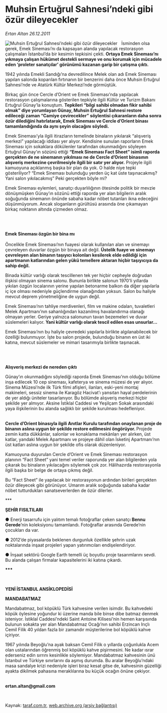 # Muhsin Ertuğrul Sahnesi’ndeki gibi özür dileyecekler

*Ertan Altan 26.12.2011*

<div class="yazi"><img align="left" alt="Muhsin Ertuğrul Sahnesi’ndeki gibi özür dileyecekler" border="0" src="http://www.taraf.com.tr/fotoraflar/makaleler/muhsin-ertugrul-sahnesi-ndeki-gibi-ozur_8606_orijinal.jpg" style="border-right-width:10px; border-color:#FFFFFF"/><p>İsminden olsa gerek, Emek Sineması’nı da kapsayan alanda yapılacak restorasyon çalışmaları İstanbul’da bir kesimin tepkisini çekti. <b>Ortaya Emek Sineması’nı yıkmaya çalışan hükümet destekli sermaye ve onu korumak için mücadele eden ‘proleter sanatçılar’ görünümü kazanan garip bir çatışma çıktı.</b> </p>
<p>1942 yılında Emekli Sandığı’na devredilince Melek olan adı Emek Sineması yapılan salonda koparılan fırtınanın bir benzerini daha önce Muhsin Ertuğrul Sahnesi’nde ve Atatürk Kültür Merkezi’nde görmüştük. </p>
<p>Birkaç gün önce Cercle d’Orient ve Emek Sineması’nda yapılacak restorasyon çalışmalarına gösterilen tepkiyle ilgili Kültür ve Turizm Bakanı Ertuğrul Günay’la konuştum. <b>Tepkileri “bilgi sahibi olmadan fikir sahibi olmak” diye yorumlayan Günay, Muhsin Ertuğrul Sahnesi restore edileceği zaman “Camiye çevirecekler” söylentisi çıkaranların daha sonra özür dilediğini hatırlatarak, Emek Sineması ve Cercle d’Orient binası tamamlandığında da aynı şeyin olacağını söyledi.</b></p>
<p>Emek Sineması’yla ilgili itirazların temelinde binaların yıkılarak “alışveriş merkezi” yapılacağı iddiası yer alıyor. Kendisine sunulan raporların Emek Sineması için sokaklara dökülenler tarafından okunmadığını söyleyen Ertuğrul Günay’ın sözünü ettiği <b>“Emek Sineması Fact Sheet” isimli raporda gerçekten de ne sinemanın yıkılması ne de Cercle d’Orient binasının alışveriş merkezine çevrilmesiyle ilgili bir satır yer alıyor.</b> Projeyle ilgili kamuoyuna açıklanmış başka bir plan da yok. O halde niye tepki gösteriliyor? “Emek Sineması bulunduğu yerden üç kat üste taşınacakmış? Yani salon yıkılacakmış” Peki gerçekten böyle mi? </p>
<p>Emek Sineması eylemleri, sanatçı duyarlılığının ötesinde politik bir mevzie dönüşmüşken Günay’ın sözünü ettiği raporda yer alan bilgilerin aralık soğuğunda sinemanın önünde sabaha kadar nöbet tutanları ikna edeceğini düşünmüyorum. Ancak sloganların gürültüsü arasında öne çıkamayan birkaç noktanın altında çizmeden olmaz.</p>
<p><b> </b></p>
<p><b><br/>Emek Sineması özgün bir bina mı</b><br/><br/>Öncelikle Emek Sineması’nın fuayesi olarak kullanılan alan ve sinemayı çevreleyen duvarlar özgün bir binaya ait değil. <b>Üstelik fuaye ve sinemayı çevreleyen alan binanın taşıyıcı kolonları kesilerek elde edildiği için apartmanın katlarından gelen yükü temellere aktaran hiçbir taşıyıcıya da sahip değil.</b> </p>
<p>Binada kültür varlığı olarak tescillenen tek yer hiçbir cepheyle doğrudan ilişkisi olmayan sinema salonu. Bununla birlikte salonun 1970’li yıllarda yıkılan özgün localarının yerine yapılan betonarme balkon da diğer yapılarla iç içe olması nedeniyle güçlendirme olanağından yoksun. Salon bu haliyle mevcut deprem yönetmeliğine de uygun değil. </p>
<p>Emek Sineması’nın tahliye merdivenleri, film ve makine odaları, tuvaletleri Melek Apartmanı’nın sahanlığından kazanılmış havalandırma olanağı olmayan yerler. Geriye yalnızca salonunun tavan bezemeleri ve duvar süslemeleri kalıyor. <b>Yani kültür varlığı olarak tescil edilen esas unsurlar...</b></p>
<p>Emek Sineması’nın bu haliyle çevredeki yapılarla birlikte algılanabilecek bir özelliği bulunmuyor. İşte bu salon projede, bulunduğu binanın en üst iki katına, mevcut süslemeler ve mimari tasarımıyla birlikte taşınacak. </p>
<p><b> </b></p>
<p><b><br/>Alışveriş merkezi de nereden çıktı</b></p>
<p>Günay’ın okunmadığını söylediği raporda Emek Sineması’nın olduğu bölüme inşa edilecek 10 cep sineması, kafeterya ve sinema müzesi de yer alıyor. Sinema Müzesi’nde ilk Türk filmi afişleri, ilanları, eski-yeni montaj makineleri, sessiz sinema ile Karagöz Hacivat’ı yansıtan hayal perdelerinin de yer aldığı üniteler tasarlanıyor. Bu bölümde alışveriş merkezi hiçbir şekilde yer almıyor. Aksine İstiklal Caddesi ve Yeşilçam Sokak arasındaki yaya ilişkilerinin bu alanda sağlıklı bir şekilde kurulması hedefleniyor. </p>
<p><b><br/>Cercle d’Orient binasıyla ilgili Anıtlar Kurulu tarafından onaylanan proje de binanın aslına uygun bir şekilde restore edilmesini öngörüyor. </b>Projede zemin katta dükkânlar, salonlar ve konaklama mekânları yer alırken, üst katlar, yandaki Melek Apartmanı ve projeye dâhil olan İsketinj Apartmanı’nın üst katları aslına uygun bir şekilde ofis olarak düzenleniyor. </p>
<p>Kamuoyuna duyurulan Cercle d’Orient ve Emek Sineması restorasyon planının “Fact Sheet” yani temel veriler raporunda yer alan bilgilerden yola çıkarak bu binaların yıkılacağını söylemek çok zor. Hâlihazırda restorasyonla ilgili başka bir belge de ortaya çıkmış değil.</p>
<p>Bu “Fact Sheet” ile yapılacak bir restorasyonun ardından birileri gerçekten özür dileyecek gibi görünüyor. Umarım aralık soğuğunda sabaha kadar nöbet tutturdukları sanatseverlerden de özür dilerler.</p>
<p>***</p>
<p><b>ŞEHİR FISILTILARI</b></p>
<p>● Enerji tasarrufu için yalıtım temalı fotoğraflar çeken sanatçı <b>Bennu Gerede</b>’nin koleksiyonu tamamlandı. Fotoğraflar arasında Gerede’nin çocukları da var. </p>
<p>● 2012’de piyasalarda beklenen durgunluk özellikle şehrin uzak noktalarında inşaat projeleri yapan yatırımcıları endişelendiriyor. </p>
<p>● İnşaat sektörü Google Earth temelli üç boyutlu proje tasarımlarını sevdi. Bu alanda çalışan firmalar kapasitelerini iki katına çıkardı.</p>
<p><b>***</b></p>
<p><b> </b></p>
<p><b>YENİ İSTANBUL ANSİKLOPEDİSİ</b></p>
<p><b>MANDABATMAZ</b> </p>
<p>Mandabatmaz, bol köpüklü Türk kahvesine verilen isimdir. Bu kahvedeki köpük öylesine yoğundur ki üzerine manda bile binse dibe batmaz denmek isteniyor. İstiklal Caddesi’ndeki Saint Antoine Kilisesi’nin hemen karşısında bulunun sokakta yer alan Mandabatmaz Ocağı’nın sahibi Erzincan Irıçlı Cemil Filik 40 yıldan fazla bir zamandır müşterilerine bol köpüklü kahve içiriyor. </p>
<p>1967 yılında Beyoğlu’na ayak baksan Cemil Filik o yıllarda çoğunlukla Acem olan ustalarından öğrenmiş bol köpüklü kahve pişirmesini. Ne kadar ısrar ederseniz edin sırrını kesinlikle söylemiyor. Mandabatmaz kahvesinin ünü İstanbul ve Türkiye sınırlarını da aşmış durumda. Bu aralar Beyoğlu’ndaki masa sandalye krizi nedeniyle işleri biraz kesat gitse de, kahvesinin güzelliği ayakta dikilmek pahasına meraklılarına bu küçük ocağın önüne çekiyor.  </p>
<p><b><br/>ertan.altan@gmail.com</b></p>
<p><b> </b></p>
</div>

Kaynak: [taraf.com.tr](http://www.taraf.com.tr/ertan-altan/makale-muhsin-ertugrul-sahnesi-ndeki-gibi-ozur.htm), [web.archive.org (arşiv bağlantısı)](http://web.archive.org/web/20131107045713/http://www.taraf.com.tr/ertan-altan/makale-muhsin-ertugrul-sahnesi-ndeki-gibi-ozur.htm)
